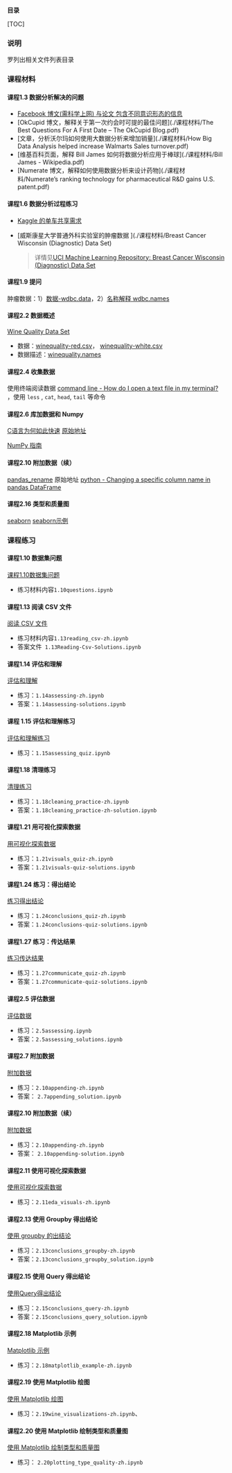 **目录**

[TOC]

### 说明
罗列出相关文件列表目录

### 课程材料
#### 课程1.3 数据分析解决的问题

* [Facebook 博文(需科学上网) 与论文 包含不同意识形态的信息](./课程材料/exposure-to-ideologically-diverse.pdf)
* [OkCupid 博文，解释关于第一次约会时可提的最佳问题](./课程材料/The Best Questions For A First Date – The OkCupid Blog.pdf)
* [文章，分析沃尔玛如何使用大数据分析来增加销量](./课程材料/How Big Data Analysis helped increase Walmarts Sales turnover.pdf)
* [维基百科页面，解释 Bill James 如何将数据分析应用于棒球](./课程材料/Bill James - Wikipedia.pdf)
* [Numerate 博文，解释如何使用数据分析来设计药物](./课程材料/Numerate’s ranking technology for pharmaceutical R&D gains U.S. patent.pdf)

#### 课程1.6 数据分析过程练习

* [Kaggle 的单车共享需求](./课程材料/bike-sharing-demand)
* [威斯康星大学普通外科实验室的肿瘤数据 ](./课程材料/Breast Cancer Wisconsin (Diagnostic) Data Set)

	>详情见[UCI Machine Learning Repository: Breast Cancer Wisconsin (Diagnostic) Data Set](https://archive.ics.uci.edu/ml/datasets/Breast+Cancer+Wisconsin+%28Diagnostic%29)

#### 课程1.9 提问

肿瘤数据：1）[数据-wdbc.data](练习材料/wdbc.data)，2）[名称解释 wdbc.names](练习材料/wdbc.names)

#### 课程2.2 数据概述

[ Wine Quality Data Set](https://archive.ics.uci.edu/ml/datasets/Wine+Quality)

* 数据：[winequality-red.csv](课程材料/wine_quality/winequality-red.csv)， [winequality-white.csv](练习材料/winequality-white.csv)
* 数据描述：[winequality.names](课程材料/wine_quality/winequality.names)

#### 课程2.4 收集数据

使用终端阅读数据 [command line - How do I open a text file in my terminal?](https://askubuntu.com/questions/261900/how-do-i-open-a-text-file-in-my-terminal) ，使用 `less` , `cat`, `head`, `tail` 等命令

#### 课程2.6 库加数据和 Numpy

[C语言为何如此快速](课程材料/C语言为何如此快速.png)  [原始地址](https://stackoverflow.com/questions/418914/why-is-c-so-fast-and-why-arent-other-languages-as-fast-or-faster)

[NumPy 指南](课程材料/NumPyBook.pdf)

#### 课程2.10 附加数据（续）

[pandas_rename](课程材料/pandas_rename.png) 原始地址 [python - Changing a specific column name in pandas DataFrame](https://stackoverflow.com/questions/20868394/changing-a-specific-column-name-in-pandas-dataframe)

#### 课程2.16 类型和质量图

[seaborn](https://seaborn.pydata.org/) [seaborn示例](https://seaborn.pydata.org/examples/index.html)



### 课程练习

#### 课程1.10 数据集问题

[课程1.10数据集问题](练习材料/)

* 练习材料内容`1.10questions.ipynb`

#### 课程1.13 阅读 CSV 文件
[阅读 CSV 文件](./练习材料/)

* 练习材料内容`1.13reading_csv-zh.ipynb`
* 答案文件` 1.13Reading-Csv-Solutions.ipynb`

#### 课程1.14 评估和理解
[评估和理解](./练习材料/)

* 练习：`1.14assessing-zh.ipynb`
* 答案：`1.14assessing-solutions.ipynb`

#### 课程 1.15 评估和理解练习

[评估和理解练习](./练习材料/)

* 练习：`1.15assessing_quiz.ipynb`


#### 课程1.18 清理练习

[清理练习](./练习材料)

* 练习：`1.18cleaning_practice-zh.ipynb`
* 答案：`1.18cleaning_practice-zh-solution.ipynb`

#### 课程1.21 用可视化探索数据

[用可视化探索数据](./练习材料/)

* 练习：`1.21visuals_quiz-zh.ipynb`
* 答案：`1.21visuals-quiz-solutions.ipynb`

#### 课程1.24 练习：得出结论

[练习得出结论](./练习材料)

* 练习：`1.24conclusions_quiz-zh.ipynb`
* 答案：`1.24conclusions-quiz-solutions.ipynb`

#### 课程1.27 练习：传达结果

[练习传达结果](./练习材料)

* 练习：`1.27communicate_quiz-zh.ipynb`
* 答案：`1.27communicate-quiz-solutions.ipynb`

#### 课程2.5 评估数据

[评估数据](练习材料/)

* 练习：`2.5assessing.ipynb`
* 答案：`2.5assessing_solutions.ipynb`

#### 课程2.7 附加数据

[附加数据](练习材料/)

* 练习：`2.10appending-zh.ipynb`
* 答案： `2.7appending_solution.ipynb`

#### 课程2.10 附加数据（续）

[附加数据](练习材料/)

- 练习：`2.10appending-zh.ipynb`
- 答案： `2.10appending-solution.ipynb`

#### 课程2.11 使用可视化探索数据

[使用可视化探索数据](练习材料)

* 练习：`2.11eda_visuals-zh.ipynb`

#### 课程2.13 使用 Groupby 得出结论

[使用 groupby 的出结论](练习材料)

* 练习：`2.13conclusions_groupby-zh.ipynb`
* 答案：`2.13conclusions_groupby_solution.ipynb`

#### 课程2.15 使用 Query 得出结论

[使用Query得出结论](练习材料/)

* 练习：`2.15conclusions_query-zh.ipynb`
* 答案：`2.15conclusions_query_solution.ipynb`

#### 课程2.18 Matplotlib 示例

[Matplotlib 示例](练习材料/)

* 练习：`2.18matplotlib_example-zh.ipynb`

#### 课程2.19 使用 Matplotlib 绘图

[使用 Matplotlib 绘图](练习材料/)

- 练习：`2.19wine_visualizations-zh.ipynb`、

#### 课程2.20 使用 Matplotlib 绘制类型和质量图

[使用 Matplotlib 绘制类型和质量图](练习材料/)

* 练习： `2.20plotting_type_quality-zh.ipynb`

